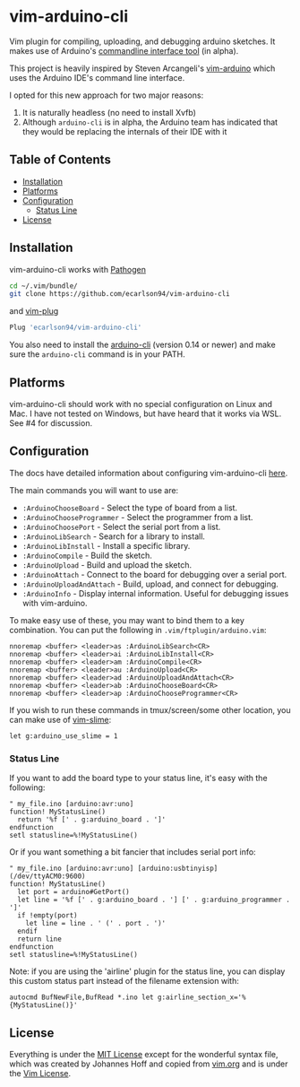 # vim-arduino-cli
Vim plugin for compiling, uploading, and debugging arduino sketches. It makes
use of Arduino's [commandline interface tool](https://arduino.github.io/arduino-cli/latest/commands/arduino-cli/) (in alpha).

This project is heavily inspired by Steven Arcangeli's [vim-arduino](https://github.com/stevearc/vim-arduino) which uses the Arduino IDE's command line interface.

I opted for this new approach for two major reasons:
1. It is naturally headless (no need to install Xvfb)
1. Although `arduino-cli` is in alpha, the Arduino team has indicated that they would be replacing the internals of their IDE with it

## Table of Contents
<!-- TOC GFM -->

- [Installation](#installation)
- [Platforms](#platforms)
- [Configuration](#configuration)
  - [Status Line](#status-line)
- [License](#license)

<!-- /TOC -->

## Installation

vim-arduino-cli works with [Pathogen](https://github.com/tpope/vim-pathogen)

```sh
cd ~/.vim/bundle/
git clone https://github.com/ecarlson94/vim-arduino-cli
```

and [vim-plug](https://github.com/junegunn/vim-plug)

```sh
Plug 'ecarlson94/vim-arduino-cli'
```

You also need to install the [arduino-cli](https://arduino.github.io/arduino-cli/latest/installation/)
(version 0.14 or newer) and make sure the `arduino-cli` command is in your PATH.

## Platforms

vim-arduino-cli should work with no special configuration on Linux and Mac. I have
not tested on Windows, but have heard that it works via WSL. See #4 for
discussion.

## Configuration

The docs have detailed information about configuring vim-arduino-cli
[here](https://github.com/ecarlson94/vim-arduino-cli/blob/master/doc/arduino.txt).

The main commands you will want to use are:

* `:ArduinoChooseBoard` - Select the type of board from a list.
* `:ArduinoChooseProgrammer` - Select the programmer from a list.
* `:ArduinoChoosePort` - Select the serial port from a list.
* `:ArduinoLibSearch` - Search for a library to install.
* `:ArduinoLibInstall` - Install a specific library.
* `:ArduinoCompile` - Build the sketch.
* `:ArduinoUpload` - Build and upload the sketch.
* `:ArduinoAttach` - Connect to the board for debugging over a serial port.
* `:ArduinoUploadAndAttach` - Build, upload, and connect for debugging.
* `:ArduinoInfo` - Display internal information. Useful for debugging issues with vim-arduino.

To make easy use of these, you may want to bind them to a key combination. You
can put the following in `.vim/ftplugin/arduino.vim`:

```vim
nnoremap <buffer> <leader>as :ArduinoLibSearch<CR>
nnoremap <buffer> <leader>ai :ArduinoLibInstall<CR>
nnoremap <buffer> <leader>am :ArduinoCompile<CR>
nnoremap <buffer> <leader>au :ArduinoUpload<CR>
nnoremap <buffer> <leader>ad :ArduinoUploadAndAttach<CR>
nnoremap <buffer> <leader>ab :ArduinoChooseBoard<CR>
nnoremap <buffer> <leader>ap :ArduinoChooseProgrammer<CR>
```

If you wish to run these commands in tmux/screen/some other location, you can
make use of [vim-slime](https://github.com/jpalardy/vim-slime):

```vim
let g:arduino_use_slime = 1
```

### Status Line

If you want to add the board type to your status line, it's easy with the
following:

```vim
" my_file.ino [arduino:avr:uno]
function! MyStatusLine()
  return '%f [' . g:arduino_board . ']'
endfunction
setl statusline=%!MyStatusLine()
```

Or if you want something a bit fancier that includes serial port info:

```vim
" my_file.ino [arduino:avr:uno] [arduino:usbtinyisp] (/dev/ttyACM0:9600)
function! MyStatusLine()
  let port = arduino#GetPort()
  let line = '%f [' . g:arduino_board . '] [' . g:arduino_programmer . ']'
  if !empty(port)
    let line = line . ' (' . port . ')'
  endif
  return line
endfunction
setl statusline=%!MyStatusLine()
```
Note: if you are using the 'airline' plugin for the status line, you can display
this custom status part instead of the filename extension with:

```vim
autocmd BufNewFile,BufRead *.ino let g:airline_section_x='%{MyStatusLine()}'
```

## License
Everything is under the [MIT
License](https://github.com/ecarlson/vim-arduino-cli/blob/master/LICENSE) except for
the wonderful syntax file, which was created by Johannes Hoff and copied from
[vim.org](http://www.vim.org/scripts/script.php?script_id=2654) and is under the
[Vim License](http://vimdoc.sourceforge.net/htmldoc/uganda.html).
